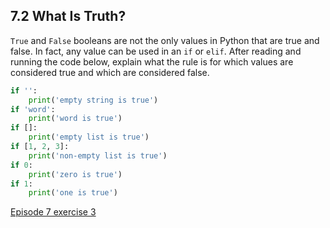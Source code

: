 ## 7.2 What Is Truth?

```True``` and ```False``` booleans are not the only values in Python that are true and false. In fact, any value can be used in an ```if``` or ```elif```. After reading and running the code below, explain what the rule is for which values are considered true and which are considered false.


```python
if '':
    print('empty string is true')
if 'word':
    print('word is true')
if []:
    print('empty list is true')
if [1, 2, 3]:
    print('non-empty list is true')
if 0:
    print('zero is true')
if 1:
    print('one is true')

```

[Episode 7 exercise 3](episode7_ex3.md)
